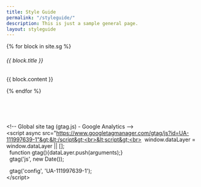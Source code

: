 ```yaml
---
title: Style Guide
permalink: "/styleguide/"
description: This is just a sample general page.
layout: styleguide
---
```


{% for block in site.sg %}

<div class="sg-block"><h6 class="sg-label">{{ block.title }}</h6>{{ block.content }}</div>

{% endfor %}

&nbsp;

&nbsp;

&lt;!-- Global site tag (gtag.js) - Google Analytics --&gt;<br>&lt;script async src="https://www.googletagmanager.com/gtag/js?id=UA-111997639-1"&gt;&lt;/script&gt;<br>&lt;script&gt;<br>&nbsp; window.dataLayer = window.dataLayer || [];<br>&nbsp; function gtag(){dataLayer.push(arguments);}<br>&nbsp; gtag('js', new Date());

&nbsp; gtag('config', 'UA-111997639-1');<br>&lt;/script&gt;